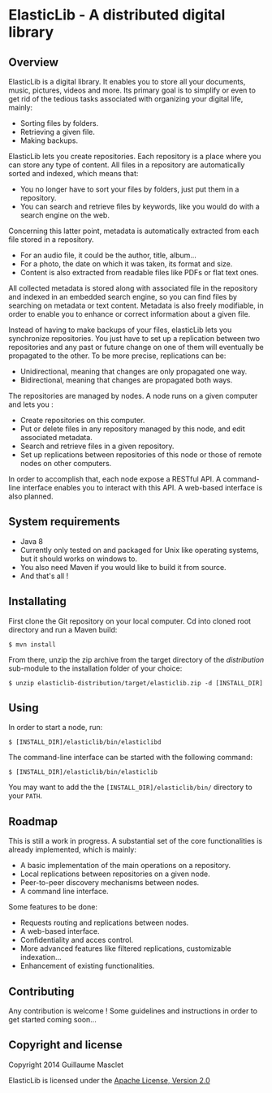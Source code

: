 ElasticLib - A distributed digital library 
==========================================

## Overview

ElasticLib is a digital library. It enables you to store all your documents, music, pictures, videos and more.
Its primary goal is to simplify or even to get rid of the tedious tasks associated with organizing your digital life, mainly:

* Sorting files by folders.
* Retrieving a given file.
* Making backups.

ElasticLib lets you create repositories. Each repository is a place where you can store any type of content.
All files in a repository are automatically sorted and indexed, which means that:

* You no longer have to sort your files by folders, just put them in a repository.
* You can search and retrieve files by keywords, like you would do with a search engine on the web.

Concerning this latter point, metadata is automatically extracted from each file stored in a repository.

* For an audio file, it could be the author, title, album...
* For a photo, the date on which it was taken, its format and size.
* Content is also extracted from readable files like PDFs or flat text ones.

All collected metadata is stored along with associated file in the repository and indexed in an embedded search engine, 
so you can find files by searching on metadata or text content. Metadata is also freely modifiable, in order to enable you to
enhance or correct information about a given file.

Instead of having to make backups of your files, elasticLib lets you synchronize repositories. You just have to
set up a replication between two repositories and any past or future change on one of them will eventually be 
propagated to the other. To be more precise, replications can be:

* Unidirectional, meaning that changes are only propagated one way.
* Bidirectional, meaning that changes are propagated both ways.

The repositories are managed by nodes. A node runs on a given computer and lets you :

* Create repositories on this computer.
* Put or delete files in any repository managed by this node, and edit associated metadata.
* Search and retrieve files in a given repository.
* Set up replications between repositories of this node or those of remote nodes on other computers.

In order to accomplish that, each node expose a RESTful API. A command-line interface enables you to interact with this API.
A web-based interface is also planned.

## System requirements

* Java 8
* Currently only tested on and packaged for Unix like operating systems, but it should works on windows to.
* You also need Maven if you would like to build it from source.
* And that's all !

## Installating

First clone the Git repository on your local computer. Cd into cloned root directory and run a Maven build:

```
$ mvn install
```

From there, unzip the zip archive from the target directory of the _distribution_ sub-module to the installation folder of your choice:

```
$ unzip elasticlib-distribution/target/elasticlib.zip -d [INSTALL_DIR]
```

## Using

In order to start a node, run:

```
$ [INSTALL_DIR]/elasticlib/bin/elasticlibd
```

The command-line interface can be started with the following command:

```
$ [INSTALL_DIR]/elasticlib/bin/elasticlib
```

You may want to add the the `[INSTALL_DIR]/elasticlib/bin/` directory to your `PATH`.

## Roadmap


This is still a work in progress. A substantial set of the core functionalities is already implemented, which is mainly:

* A basic implementation of the main operations on a repository.
* Local replications between repositories on a given node.
* Peer-to-peer discovery mechanisms between nodes.
* A command line interface.

Some features to be done:

* Requests routing and replications between nodes.
* A web-based interface.
* Confidentiality and acces control.
* More advanced features like filtered replications, customizable indexation...
* Enhancement of existing functionalities.

## Contributing

Any contribution is welcome ! Some guidelines and instructions in order to get started coming soon...

## Copyright and license

Copyright 2014 Guillaume Masclet

ElasticLib is licensed under the [Apache License, Version 2.0](http://www.apache.org/licenses/LICENSE-2.0)


